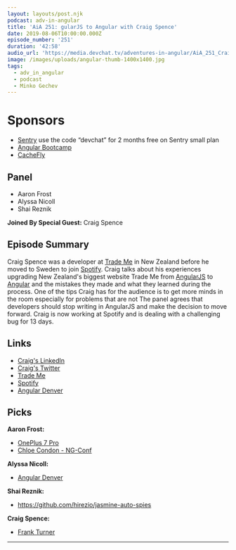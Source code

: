 ```yaml
---
layout: layouts/post.njk
podcast: adv-in-angular
title: 'AiA 251: gularJS to Angular with Craig Spence'
date: 2019-08-06T10:00:00.000Z
episode_number: '251'
duration: '42:58'
audio_url: 'https://media.devchat.tv/adventures-in-angular/AiA_251_Craig_Spence.mp3'
image: /images/uploads/angular-thumb-1400x1400.jpg
tags:
  - adv_in_angular
  - podcast
  - Minko Gechev
---
```

# Sponsors

* [Sentry](https://sentry.io/welcome/) use the code “devchat” for 2 months free on Sentry small plan
* [Angular Bootcamp](https://angularbootcamp.com/)
* [CacheFly](https://www.cachefly.com/)

## Panel

* Aaron Frost
* Alyssa Nicoll
* Shai Reznik

**Joined By Special Guest:** Craig Spence

## Episode Summary

Craig Spence was a developer at [Trade Me](https://www.trademe.co.nz/) in New Zealand before he moved to Sweden to join [Spotify](https://www.spotify.com/). Craig talks about his experiences upgrading New Zealand's biggest website Trade Me from [AngularJS](https://angularjs.org/) to [Angular](https://angular.io/) and the mistakes they made and what they learned during the process. One of the tips Craig has for the audience is to get more minds in the room especially for problems that are not  The panel agrees that developers should stop writing in AngularJS and make the decision to move forward. Craig is now working at Spotify and is dealing with a challenging bug for 13 days. 

## Links

* [Craig's LinkedIn](https://www.linkedin.com/in/craig-spence/)
* [Craig's Twitter](https://twitter.com/phenomnominal)
* [Trade Me](https://www.trademe.co.nz/) 
* [Spotify](https://www.spotify.com/)
* [Angular Denver](https://angulardenver.com/)

## Picks

**Aaron Frost:**

* [OnePlus 7 Pro](https://www.oneplus.com/7pro) 
* [Chloe Condon - NG-Conf](https://www.ng-conf.org/2019/speakers/chloe-condon/)

**Alyssa Nicoll:**

* [Angular Denver](https://angulardenver.com/)

**Shai Reznik:**

* <https://github.com/hirezio/jasmine-auto-spies>

**Craig Spence:**

* [Frank Turner](https://frank-turner.com/)

- - -
